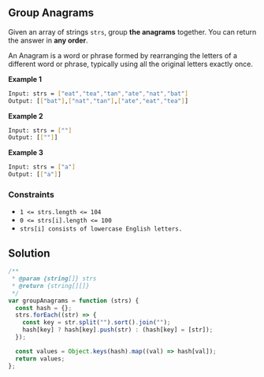 ## Group Anagrams

Given an array of strings `strs`, group **the anagrams** together. You can return the answer in **any order**.

An Anagram is a word or phrase formed by rearranging the letters of a different word or phrase, typically using all the original letters exactly once.

**Example 1**

```bash
Input: strs = ["eat","tea","tan","ate","nat","bat"]
Output: [["bat"],["nat","tan"],["ate","eat","tea"]]
```

**Example 2**

```bash
Input: strs = [""]
Output: [[""]]
```

**Example 3**

```bash
Input: strs = ["a"]
Output: [["a"]]
```

### Constraints

- `1 <= strs.length <= 104`
- `0 <= strs[i].length <= 100`
- `strs[i] consists of lowercase English letters.`

## Solution

```javascript
/**
 * @param {string[]} strs
 * @return {string[][]}
 */
var groupAnagrams = function (strs) {
  const hash = {};
  strs.forEach((str) => {
    const key = str.split("").sort().join("");
    hash[key] ? hash[key].push(str) : (hash[key] = [str]);
  });

  const values = Object.keys(hash).map((val) => hash[val]);
  return values;
};
```
